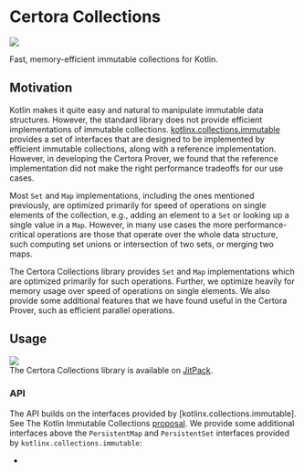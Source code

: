 # Certora Collections

[![](https://jitpack.io/v/certora/collections.svg)](https://jitpack.io/#certora/collections)

Fast, memory-efficient immutable collections for Kotlin.

## Motivation

Kotlin makes it quite easy and natural to manipulate immutable data structures. However, the standard library does not
provide efficient implementations of immutable collections.
[kotlinx.collections.immutable](https://github.com/Kotlin/kotlinx.collections.immutable) provides a set of interfaces
that are designed to be implemented by efficient immutable collections, along with a reference implementation. However,
in developing the Certora Prover, we found that the reference implementation did not make the right performance
tradeoffs for our use cases.

Most `Set` and `Map` implementations, including the ones mentioned previously, are optimized primarily for speed of
operations on single elements of the collection, e.g., adding an element to a `Set` or looking up a single value in a
`Map`. However, in many use cases the more performance-critical operations are those that operate over the whole data
structure, such computing set unions or intersection of two sets, or merging two maps.

The Certora Collections library provides `Set` and `Map` implementations which are optimized primarily for such
operations.  Further, we optimize heavily for memory usage over speed of operations on single elements.  We also provide
some additional features that we have found useful in the Certora Prover, such as efficient parallel operations.

## Usage

[![](https://jitpack.io/v/certora/collections.svg)](https://jitpack.io/#certora/collections)<br/>
The Certora Collections library is available on [JitPack](https://jitpack.io/#certora/collections).

### API

The API builds on the interfaces provided by [kotlinx.collections.immutable].  See The Kotlin Immutable Collections
[proposal](https://github.com/Kotlin/kotlinx.collections.immutable/blob/master/proposal.md).  We provide some additional
interfaces above the `PersistentMap` and `PersistentSet` interfaces provided by `kotlinx.collections.immutable`:

-


